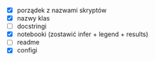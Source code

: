 - [x] porządek z nazwami skryptów
- [x] nazwy klas
- [ ] docstringi
- [x] notebooki (zostawić infer + legend + results)
- [ ] readme
- [x] configi
